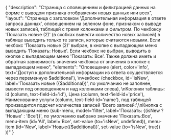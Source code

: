 {
"description": "Страница с оповещением и фильтрацией данных на форме с выводом признака отображения новых данных или всех",
"layout": "Страница с заголовком 'Дополнительная информация в ответе запроса данных', оповещением на зеленом фоне, признаком о выводе новых записей, таблицей с тремя колонками и фильтром. По чекбоксу 'Показать новые (2)' (в скобках вывести количество новых записей) в таблице выводить только те записи, которые считаются новыми. Если чекбокс 'Показать новые (2)' выбран, в кнопке с выпадающем меню выводить 'Показать: Новые'. Если чекбокс не выбран, выводить в кнопке с выпадающем меню 'Показать: Все'. Также должна иметь и обратная зависимость значения чекбокса от значения в кнопке с выпадающем меню",
"elements": "Оповещение (alert, color='info', text='Доступ к дополнительной информации из ответа осуществляется через переменную $additional'), \nчекбокс (checkbox, id='isNew', label='Показать новые ({$additional})', по умолчанию не заполнен, вывести под оповещением и над колонками слева),    \nКолонки таблицы: id (column, text-field-id='id'), Цена (column, text-field-id='price'), Наименование услуги (column, text-field-id='name'), под таблицей производится подсчет количества записей 'Всего записей:',\nКнопка с выпадающим меню (sub-menu, model='filter', label='Показать: {(isNew ? 'Новые' : 'Все')}', по умолчанию выбрано значение 'Показать:Все', menu-item (id='All', label='Все', set-value (to='isNew', undefined)), menu-item (id='New', label='Новые({$additional})', set-value (to='isNew', true)) ))"
}